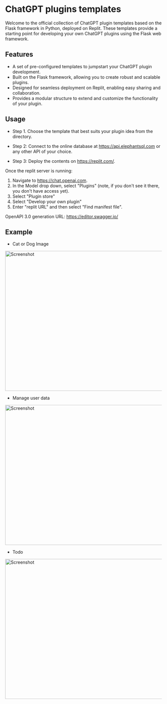 # ChatGPT plugins templates
Welcome to the official collection of ChatGPT plugin templates based on the Flask framework in Python, deployed on Replit. These templates provide a starting point for developing your own ChatGPT plugins using the Flask web framework.

## Features

- A set of pre-configured templates to jumpstart your ChatGPT plugin development.
- Built on the Flask framework, allowing you to create robust and scalable plugins.
- Designed for seamless deployment on Replit, enabling easy sharing and collaboration.
- Provides a modular structure to extend and customize the functionality of your plugin.

## Usage

- Step 1. Choose the template that best suits your plugin idea from the directory.

- Step 2: Connect to the online database at https://api.elephantsql.com or any other API of your choice.

- Step 3: Deploy the contents on https://replit.com/.


Once the replit server is running:

1. Navigate to https://chat.openai.com. 
2. In the Model drop down, select "Plugins" (note, if you don't see it there, you don't have access yet).
3. Select "Plugin store"
4. Select "Develop your own plugin"
5. Enter "replit URL" and then select "Find manifest file".

OpenAPI 3.0 generation URL: https://editor.swagger.io/


## Example
- Cat or Dog Image

<img src="https://raw.githubusercontent.com/TechChatGPT-Solutions/ChatGPTPluginTemplates/main/Cat%20or%20Dog%20Image/截屏2023-05-16%2007.33.12.png" alt="Screenshot" width="800" height="450">

- Manage user data

<img src="https://raw.githubusercontent.com/TechChatGPT-Solutions/ChatGPTPluginTemplates/main/Manage%20user%20data/截屏2023-05-16%2007.50.18.png" alt="Screenshot" width="800" height="450">

- Todo
<img src="https://raw.githubusercontent.com/TechChatGPT-Solutions/ChatGPTPluginTemplates/main/To%20do/截屏2023-05-16%2008.01.34.png" alt="Screenshot" width="800" height="450">

